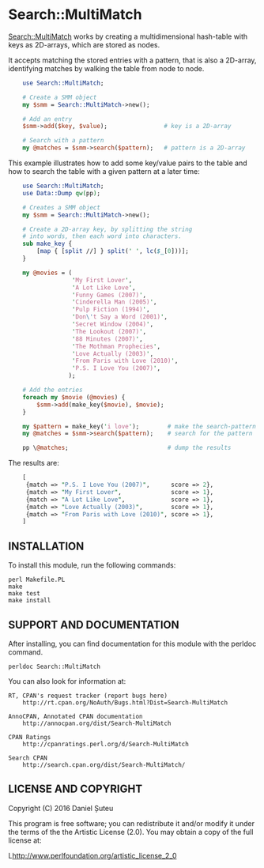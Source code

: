 # Search::MultiMatch

[Search::MultiMatch](https://metacpan.org/release/Search-MultiMatch) works by creating a multidimensional hash-table with keys as 2D-arrays, which are stored as nodes.

It accepts matching the stored entries with a pattern, that is also a 2D-array, identifying matches by walking the table from node to node.

```perl
    use Search::MultiMatch;

    # Create a SMM object
    my $smm = Search::MultiMatch->new();

    # Add an entry
    $smm->add($key, $value);                # key is a 2D-array

    # Search with a pattern
    my @matches = $smm->search($pattern);   # pattern is a 2D-array
```

This example illustrates how to add some key/value pairs to the table and how to search the table with a given pattern at a later time:

```perl
    use Search::MultiMatch;
    use Data::Dump qw(pp);

    # Creates a SMM object
    my $smm = Search::MultiMatch->new();

    # Create a 2D-array key, by splitting the string
    # into words, then each word into characters.
    sub make_key {
        [map { [split //] } split(' ', lc($_[0]))];
    }

    my @movies = (
                  'My First Lover',
                  'A Lot Like Love',
                  'Funny Games (2007)',
                  'Cinderella Man (2005)',
                  'Pulp Fiction (1994)',
                  'Don\'t Say a Word (2001)',
                  'Secret Window (2004)',
                  'The Lookout (2007)',
                  '88 Minutes (2007)',
                  'The Mothman Prophecies',
                  'Love Actually (2003)',
                  'From Paris with Love (2010)',
                  'P.S. I Love You (2007)',
                 );

    # Add the entries
    foreach my $movie (@movies) {
        $smm->add(make_key($movie), $movie);
    }

    my $pattern = make_key('i love');        # make the search-pattern
    my @matches = $smm->search($pattern);    # search for the pattern

    pp \@matches;                            # dump the results
```

The results are:

```perl
    [
     {match => "P.S. I Love You (2007)",      score => 2},
     {match => "My First Lover",              score => 1},
     {match => "A Lot Like Love",             score => 1},
     {match => "Love Actually (2003)",        score => 1},
     {match => "From Paris with Love (2010)", score => 1},
    ]
```

## INSTALLATION

To install this module, run the following commands:

    perl Makefile.PL
    make
    make test
    make install

## SUPPORT AND DOCUMENTATION

After installing, you can find documentation for this module with the
perldoc command.

    perldoc Search::MultiMatch

You can also look for information at:

    RT, CPAN's request tracker (report bugs here)
        http://rt.cpan.org/NoAuth/Bugs.html?Dist=Search-MultiMatch

    AnnoCPAN, Annotated CPAN documentation
        http://annocpan.org/dist/Search-MultiMatch

    CPAN Ratings
        http://cpanratings.perl.org/d/Search-MultiMatch

    Search CPAN
        http://search.cpan.org/dist/Search-MultiMatch/


## LICENSE AND COPYRIGHT

Copyright (C) 2016 Daniel Șuteu

This program is free software; you can redistribute it and/or modify it
under the terms of the the Artistic License (2.0). You may obtain a
copy of the full license at:

L<http://www.perlfoundation.org/artistic_license_2_0>
